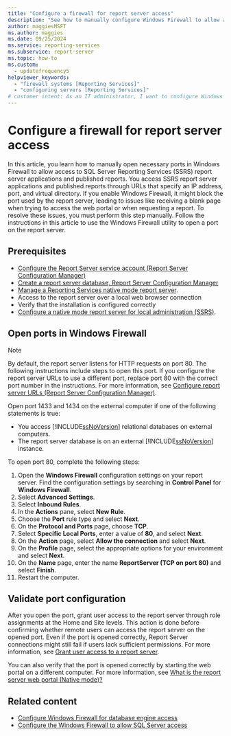 ```yaml
---
title: "Configure a firewall for report server access"
description: "See how to manually configure Windows Firewall to allow access to Report Server applications and published reports by opening necessary ports."
author: maggiesMSFT
ms.author: maggies
ms.date: 09/25/2024
ms.service: reporting-services
ms.subservice: report-server
ms.topic: how-to
ms.custom:
  - updatefrequency5
helpviewer_keywords:
  - "firewall systems [Reporting Services]"
  - "configuring servers [Reporting Services]"
# customer intent: As an IT administrator, I want to configure Windows Firewall to allow access to Report Server applications and published reports by opening the necessary ports.
---
```

# Configure a firewall for report server access

In this article, you learn how to manually open necessary ports in Windows Firewall to allow access to SQL Server Reporting Services (SSRS) report server applications and published reports. You access SSRS report server applications and published reports through URLs that specify an IP address, port, and virtual directory. If you enable Windows Firewall, it might block the port used by the report server, leading to issues like receiving a blank page when trying to access the web portal or when requesting a report. To resolve these issues, you must perform this step manually. Follow the instructions in this article to use the Windows Firewall utility to open a port on the report server.

## Prerequisites

- [Configure the Report Server service account (Report Server Configuration Manager)](../../reporting-services/install-windows/configure-the-report-server-service-account-ssrs-configuration-manager.md)
- [Create a report server database, Report Server Configuration Manager](../../reporting-services/install-windows/ssrs-report-server-create-a-report-server-database.md)
- [Manage a Reporting Services native mode report server](../../reporting-services/report-server/manage-a-reporting-services-native-mode-report-server.md).
- Access to the report server over a local web browser connection
- Verify that the installation is configured correctly
- [Configure a native mode report server for local administration (SSRS)](../../reporting-services/report-server/configure-a-native-mode-report-server-for-local-administration-ssrs.md).

## Open ports in Windows Firewall

> [!NOTE]
> By default, the report server listens for HTTP requests on port 80. The following instructions include steps to open this port. If you configure the report server URLs to use a different port, replace port 80 with the correct port number in the instructions. For more information, see [Configure report server URLs (Report Server Configuration Manager)](../../reporting-services/install-windows/configure-report-server-urls-ssrs-configuration-manager.md).
>
> Open port 1433 and 1434 on the external computer if one of the following statements is true:
>
> - You access [!INCLUDE[ssNoVersion](../../includes/ssnoversion-md.md)] relational databases on external computers.
> - The report server database is on an external [!INCLUDE[ssNoVersion](../../includes/ssnoversion-md.md)] instance.

To open port 80, complete the following steps:

1. Open the **Windows Firewall** configuration settings on your report server. Find the configuration settings by searching in **Control Panel** for **Windows Firewall**.
1. Select **Advanced Settings**.
1. Select **Inbound Rules**.
1. In the **Actions** pane, select **New Rule**.
1. Choose the **Port** rule type and select **Next**.
1. On the **Protocol and Ports** page, choose **TCP**.
1. Select **Specific Local Ports**, enter a value of **80**, and select **Next**.
1. On the **Action** page, select **Allow the connection** and select **Next**.
1. On the **Profile** page, select the appropriate options for your environment and select **Next**.
1. On the **Name** page, enter the name **ReportServer (TCP on port 80)** and select **Finish**.
1. Restart the computer.

## Validate port configuration

After you open the port, grant user access to the report server through role assignments at the Home and Site levels. This action is done before confirming whether remote users can access the report server on the opened port. Even if the port is opened correctly, Report Server connections might still fail if users lack sufficient permissions. For more information, see [Grant user access to a report server](../../reporting-services/security/grant-user-access-to-a-report-server.md).

You can also verify that the port is opened correctly by starting the web portal on a different computer. For more information, see [What is the report server web portal (Native mode)?](../../reporting-services/web-portal-ssrs-native-mode.md)

## Related content

- [Configure Windows Firewall for database engine access](../../database-engine/configure-windows/configure-a-windows-firewall-for-database-engine-access.md)
- [Configure the Windows Firewall to allow SQL Server access](../../sql-server/install/configure-the-windows-firewall-to-allow-sql-server-access.md)
